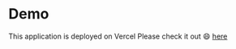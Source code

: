 # Demo
This application is deployed on Vercel Please check it out 😄 [here](https://jagannathnayak.vercel.app/) 

